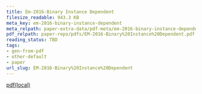```yaml
---
title: Em-2016-Binary Instance Dependent
filesize_readable: 943.3 KB
meta_key: em-2016-binary-instance-dependent
meta_relpath: paper-extra-data/pdf-meta/em-2016-binary-instance-dependent.yaml
pdf_relpath: paper-repo/pdfs/EM-2016-Binary%20Instance%20Dependent.pdf
reading_status: TBD
tags:
- gen-from-pdf
- other-default
- paper
url_slug: EM-2016-Binary%20Instance%20Dependent
---
```


[pdf(local)](../../paper-repo/pdfs/EM-2016-Binary%20Instance%20Dependent.pdf)
